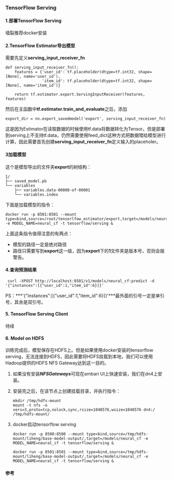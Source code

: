 ### TensorFlow Serving



#### 1.部署TensorFlow Serving

墙裂推荐docker安装

#### 2.TensorFlow Estimator导出模型

需要先定义**serving_input_receiver_fn**

```
def serving_input_receiver_fn():
    features = {'user_id': tf.placeholder(dtype=tf.int32, shape=[None], name='user_id'),
                'item_id': tf.placeholder(dtype=tf.int32, shape=[None], name='item_id')}

    return tf.estimator.export.ServingInputReceiver(features, features)
```

然后在主函数中**tf.estimator.train_and_evaluate**之后，添加

```
export_dir = nn.export_savedmodel('export', serving_input_receiver_fn)
```

这是因为Estimator在读取数据的时候使用tf.data将数据转化为Tensor。但是部署到serving上不支持tf.data，仍然需要使用feed_dict这种方式把数据喂给模型进行计算，因此需要首先创建**serving_input_receiver_fn**定义输入的placeholer。

#### 3加载模型

这个是模型导出的文件夹**export**的树结构：

```
1/
├── saved_model.pb
└── variables
    ├── variables.data-00000-of-00001
    └── variables.index
```

下面是加载模型的指令：

```
docker run -p 8501:8501 --mount type=bind,source=/root/tensorlfow_estimator/export,target=/models/neural_cf -e MODEL_NAME=neural_cf -t tensorflow/serving &
```

上面这条指令值得注意的有两点：

- 模型的路径一定是绝对路径
- 路径只需要写到**export**这一级，因为**export**下的**1**文件夹是版本号，否则会报警告。

#### 4.查询预测结果

```
 curl -XPOST http://localhost:8501/v1/models/neural_cf:predict -d '{"instances":[{"user_id":1,"item_id":6}]}'
```

PS：***'{"instances":[{"user_id":1,"item_id":6}]}'***最外面的引号一定是单引号，其余是双引号。

#### 5. TensorFlow Serving Client

待续

#### 6. Model on HDFS

训练完成后，模型保存在HDFS上。但是如果使用docker安装的tensorflow serving，无法连接到HDFS，因此需要将HDFS挂载到本地，我们可以使用Hadoop提供的HDFS NFS Gateway达到这一目的。

1. 如果没有安装***NFSGateways***可现在ambari UI上快速安装，我们在dn4上安装。

2. 安装完之后，在该节点上创建挂载目录，并执行指令：

   ```
   mkdir /tmp/hdfs-mount
   mount -t nfs -o vers=3,proto=tcp,nolock,sync,rsize=1048576,wsize=1048576 dn4:/ /tmp/hdfs-mount/
   ```

3. docker启动tensorflow serving

   ```
   docker run -p 8500:8500 --mount type=bind,source=/tmp/hdfs-mount/liheng/base-model-output/,target=/models/neural_cf -e MODEL_NAME=neural_cf -t tensorflow/serving &
   
   docker run -p 8501:8501 --mount type=bind,source=/tmp/hdfs-mount/liheng/base-model-output/,target=/models/neural_cf -e MODEL_NAME=neural_cf -t tensorflow/serving &
   ```


#### 参考

[Using TensorFlow Serving with Docker]: https://github.com/tensorflow/serving/blob/master/tensorflow_serving/g3doc/docker.md

